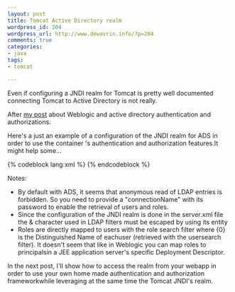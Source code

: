 ```yaml
--- 
layout: post
title: Tomcat Active Directory realm
wordpress_id: 204
wordpress_url: http://www.dewavrin.info/?p=204
comments: true
categories: 
- java
tags:
- tomcat

---
```

 Even if configuring a JNDI realm for Tomcat is pretty well documented connecting Tomcat to Active Directory is not really.

After [my post](http://www.jroller.com/page/ldewavrin/20041129) about Weblogic and active directory authentication and authorizations.

Here's a just an example of a configuration of the JNDI realm for ADS in order to use the container 's authentication and authorization features.It might help some...

{% codeblock lang:xml %}
<realm classname="org.apache.catalina.realm.JNDIRealm" 
       debug="99" connectionurl="ldap://directory:389"
       connectionname="CN=manager,CN=Users,DC=mydomain,DC=net"
       connectionpassword="helloworld"
       userbase="OU=US_USERS,O=US,DC=mydomain,DC=net"
       usersearch="(&amp;(sAMAccountName={0})(objectclass=user))"
       rolebase="OU=US_GROUPS,OU=US,DC=mydomain,DC=net"
       usersubtree="true"
       rolename="cn"
       rolesubtree="true"
       rolesearch="(&amp;(member={0})(objectclass=group))" />
{% endcodeblock %}

Notes:
- By default with ADS, it seems that anonymous read of LDAP entries is forbidden. So you need to provide a "connectionName" with its password to enable the retrieval of users and roles.
-  Since the configuration of the JNDI realm is done in the server.xml file the &amp; character used in LDAP filters must be escaped by using its entity
- Roles are directly mapped to users with the role search filter where {0} is the Distinguished Name of eachuser (retrieved with the usersearch filter). It doesn't seem that like in Weblogic you can map roles to principalsin a JEE application server's specific Deployment Descriptor.

In the next post, I'll show how to access the realm from your webapp in order to use your own home made authentication and authorization frameworkwhile leveraging at the same time the Tomcat JNDI's realm.

